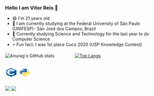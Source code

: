 ### Hello I am Vitor Reis 👋

- 😄 I'm 21 years old
- 🌱 I am currently studying at the Federal University of São Paulo (UNIFESP)- São José dos Campos, Brazil
- 👯 Currently studying Science and Technology for the last year to do Computer Science
- ⚡ Fun fact: I was 1st place Cuco 2020 (USP Knowledge Contest)

![Anurag's GitHub stats](https://github-readme-stats.vercel.app/api?username=vitinn&show_icons=true&theme=radical) &nbsp; &nbsp; &nbsp; &nbsp; &nbsp; &nbsp; &nbsp; &nbsp; [![Top Langs](https://github-readme-stats.vercel.app/api/top-langs/?username=vitinn7&layout=compact)](https://github.com/anuraghazra/github-readme-stats)

<div style="display: inline_block"><br>
  <img align="center" alt="Vitor-C" height="30" width="40" src="https://github.com/devicons/devicon/blob/master/icons/c/c-original.svg">
  <img align="center" alt="Vitor-Python" height="30" width="40" src="https://raw.githubusercontent.com/devicons/devicon/master/icons/python/python-original.svg">
</div>

##

<div> 
  <a href = "mailto:vitorreissil@gmail.com"><img src="https://img.shields.io/badge/-Gmail-%23333?style=for-the-badge&logo=gmail&logoColor=white" target="_blank"></a>
  <a href="https://www.linkedin.com/in/rafaella-ballerini-45875016a" target="_blank"><img src="https://img.shields.io/badge/-LinkedIn-%230077B5?style=for-the-badge&logo=linkedin&logoColor=white" target="_blank"></a> 
  
</div>
